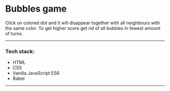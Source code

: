# Bubbles game

Click on colored dot and it will disappear together with all neighbours with the same color.
To get higher score get rid of all bubbles in fewest amount of turns.

---

### Tech stack:

* HTML
* CSS
* Vanilla JavaScript ES6
* Babel

---
